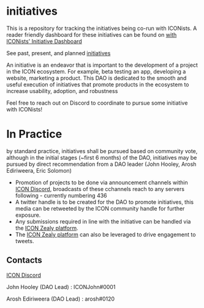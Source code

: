 # initiatives
This is a repository for tracking the initiatives being co-run with ICONists. 
A reader friendly dashboard for these initiatives can be found on [with ICONists' Initiative Dashboard](https://github.com/with-ICONists/initiatives/wiki)

See past, present, and planned [initiatives](./initiatives/)

An initiative is an endeavor that is important to the development of a project in the ICON ecosystem. For example, beta testing an app, developing a website, marketing a product. This DAO is dedicated to the smooth and useful execution of initiatives that promote products in the ecosystem to increase usability, adoption, and robustness

Feel free to reach out on Discord to coordinate to pursue some initiative with ICONists!

# In Practice
by standard practice, initiatives shall be pursued based on community vote, although in the initial stages (~first 6 months) of the DAO, initiatives may be pursued by direct recommendation from a DAO leader (John Hooley, Arosh Ediriweera, Eric Solomon)

 - Promotion of projects to be done via announcement channels within [ICON Discord](https://discord.gg/b5QvCXJjJM), broadcasts of these cchannels reach to any servers following - currently numbering 436
 - A twitter handle is to be created for the DAO to promote initiatives, this media can be retweeted by the ICON community handle for further exposure.
 - Any submissions required in line with the initiative can be handled via the [ICON Zealy platform](https://zealy.io/c/icx/).
 - The [ICON Zealy platform](https://zealy.io/c/icx/) can also be leveraged to drive engagement to tweets.

## Contacts

[ICON Discord](https://discord.gg/b5QvCXJjJM)

John Hooley (DAO Lead) : ICONJohn#0001

Arosh Ediriweera (DAO Lead) : arosh#0120

